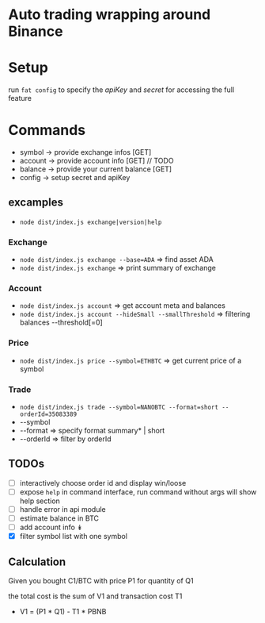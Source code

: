 # Auto trading wrapping around Binance

# Setup
run `fat config` to specify the *apiKey* and *secret* for accessing the full
feature

# Commands

* symbol -> provide exchange infos [GET]
* account -> provide account info [GET] // TODO
* balance -> provide your current balance [GET]
* config -> setup secret and apiKey

## excamples
* `node dist/index.js exchange|version|help`

### Exchange
* `node dist/index.js exchange --base=ADA` => find asset ADA
* `node dist/index.js exchange` => print summary of exchange

### Account
* `node dist/index.js account` => get account meta and balances
* `node dist/index.js account --hideSmall --smallThreshold` => filtering balances
    --threshold[=0]

### Price
* `node dist/index.js price --symbol=ETHBTC` => get current price of a symbol

### Trade

* `node dist/index.js trade --symbol=NANOBTC --format=short --orderId=35083389`
* --symbol
* --format => specify format summary* | short
* --orderId => filter by orderId


## TODOs
* [ ] interactively choose order id and display win/loose
* [ ] expose `help` in command interface, run command without args will show help section
* [ ] handle error in api module
* [ ] estimate balance in BTC
* [ ] add account info ↡
* [x] filter symbol list with one symbol

## Calculation

Given you bought C1/BTC with price P1 for quantity of Q1

the total cost is the sum of V1 and transaction cost T1

* V1 = (P1 * Q1) - T1 * PBNB
